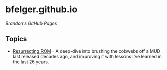 ---
---

# bfelger.github.io
_Brandon's GitHub Pages_

## Topics

- [Resurrecting ROM](pages/resurrecting-rom/index) - A deep-dive into brushing the cobwebs off a MUD last released decades ago, and improving it with lessons I've learned in the last 26 years.
